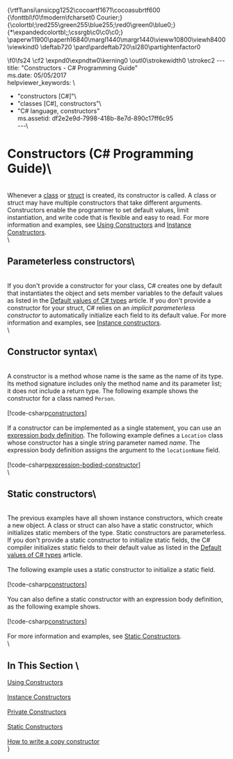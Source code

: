 {\rtf1\ansi\ansicpg1252\cocoartf1671\cocoasubrtf600
{\fonttbl\f0\fmodern\fcharset0 Courier;}
{\colortbl;\red255\green255\blue255;\red0\green0\blue0;}
{\*\expandedcolortbl;;\cssrgb\c0\c0\c0;}
\paperw11900\paperh16840\margl1440\margr1440\vieww10800\viewh8400\viewkind0
\deftab720
\pard\pardeftab720\sl280\partightenfactor0

\f0\fs24 \cf2 \expnd0\expndtw0\kerning0
\outl0\strokewidth0 \strokec2 ---\
title: "Constructors - C# Programming Guide"\
ms.date: 05/05/2017\
helpviewer_keywords: \
  - "constructors [C#]"\
  - "classes [C#], constructors"\
  - "C# language, constructors"\
ms.assetid: df2e2e9d-7998-418b-8e7d-890c17ff6c95\
---\
# Constructors (C# Programming Guide)\
\
Whenever a [class](../../language-reference/keywords/class.md) or [struct](../../language-reference/builtin-types/struct.md) is created, its constructor is called. A class or struct may have multiple constructors that take different arguments. Constructors enable the programmer to set default values, limit instantiation, and write code that is flexible and easy to read. For more information and examples, see [Using Constructors](./using-constructors.md) and [Instance Constructors](./instance-constructors.md).  \
\
## Parameterless constructors\
  \
If you don't provide a constructor for your class, C# creates one by default that instantiates the object and sets member variables to the default values as listed in the [Default values of C# types](../../language-reference/builtin-types/default-values.md) article. If you don't provide a constructor for your struct, C# relies on an *implicit parameterless constructor* to automatically initialize each field to its default value. For more information and examples, see [Instance constructors](instance-constructors.md).  \
\
## Constructor syntax\
\
A constructor is a method whose name is the same as the name of its type. Its method signature includes only the method name and its parameter list; it does not include a return type. The following example shows the constructor for a class named `Person`.\
\
[!code-csharp[constructors](../../../../samples/snippets/csharp/programming-guide/classes-and-structs/constructors1.cs#1)]  \
\
If a constructor can be implemented as a single statement, you can use an [expression body definition](../statements-expressions-operators/expression-bodied-members.md). The following example defines a `Location` class whose constructor has a single string parameter named *name*. The expression body definition assigns the argument to the `locationName` field.\
\
[!code-csharp[expression-bodied-constructor](../../../../samples/snippets/csharp/programming-guide/classes-and-structs/expr-bodied-ctor.cs#1)]  \
\
## Static constructors\
\
The previous examples have all shown instance constructors, which create a new object. A class or struct can also have a static constructor, which initializes static members of the type.  Static constructors are parameterless. If you don't provide a static constructor to initialize static fields, the C# compiler initializes static fields to their default value as listed in the [Default values of C# types](../../language-reference/builtin-types/default-values.md) article.\
\
The following example uses a static constructor to initialize a static field.\
\
[!code-csharp[constructors](../../../../samples/snippets/csharp/programming-guide/classes-and-structs/constructors1.cs#2)]  \
\
You can also define a static constructor with an expression body definition, as the following example shows.\
\
[!code-csharp[constructors](../../../../samples/snippets/csharp/programming-guide/classes-and-structs/constructors1.cs#3)]  \
\
For more information and examples, see [Static Constructors](./static-constructors.md).  \
  \
## In This Section  \
 [Using Constructors](./using-constructors.md)  \
  \
 [Instance Constructors](./instance-constructors.md)  \
  \
 [Private Constructors](./private-constructors.md)  \
  \
 [Static Constructors](./static-constructors.md)  \
  \
 [How to write a copy constructor](./how-to-write-a-copy-constructor.md)\
}